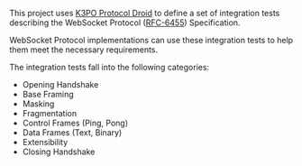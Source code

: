 This project uses [K3PO Protocol Droid](http://github.com/k3po/k3po) to define a set of integration tests describing the 
WebSocket Protocol ([RFC-6455](https://tools.ietf.org/html/rfc6455)) Specification.

WebSocket Protocol implementations can use these integration tests to help them meet the necessary requirements.

The integration tests fall into the following categories:
 * Opening Handshake
 * Base Framing
 * Masking
 * Fragmentation
 * Control Frames (Ping, Pong)
 * Data Frames (Text, Binary)
 * Extensibility
 * Closing Handshake
